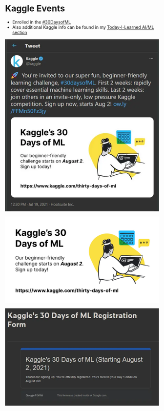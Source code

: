 # Kaggle Events 
* Enrolled in the [#30DaysofML](https://github.com/EO4wellness/T-I-L/tree/main/AI-ML-NLP/Kaggle)
* Also additional Kaggle info can be found in my [Today-I-Learned AI/ML section](https://github.com/EO4wellness/T-I-L/tree/main/AI-ML-NLP)

![annoucement](https://raw.githubusercontent.com/EO4wellness/T-I-L/main/Events/Kaggle/hashtag_30DaysOfML.webp)

![save-the-date](https://github.com/EO4wellness/T-I-L/blob/main/Events/Kaggle/Kaggle-30-days-of-ML.jpg)


![Registration](https://raw.githubusercontent.com/EO4wellness/T-I-L/main/Events/Kaggle/2021-07-21-Kaggle-Registration.webp)
